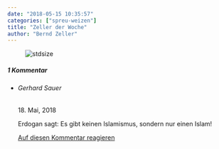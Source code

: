 ```yaml
---
date: "2018-05-15 10:35:57"
categories: ["spreu-weizen"]
title: "Zeller der Woche"
author: "Bernd Zeller"
---
```



<figure>
<img src="https://www.publicomag.com/wp-content/uploads/2018/05/Kirchentag-1320x928.jpg" alt=stdsize>
</figure>


<!--more-->
<h5 class="comments-h">
1 Kommentar </h5>
<ul class="commentlist">
<li class="comment even thread-even depth-1 clearfix" id="li-comment-3054">
<h6 class="author">Gerhard Sauer</h6> <span class="date">18. Mai, 2018</span>



Erdogan sagt: Es gibt keinen Islamismus, sondern nur einen Islam!

<a rel="nofollow" class="comment-reply-link" href="#comment-3054" data-commentid="3054" data-postid="6802" data-belowelement="comment-3054" data-respondelement="respond" data-replyto="Antworte auf Gerhard Sauer" aria-label="Antworte auf Gerhard Sauer">Auf diesen Kommentar reagieren</a> 


</li>
</ul>

